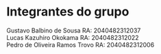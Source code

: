 # Integrantes do grupo
Gustavo Balbino de Sousa    RA: 2040482312037\
Lucas Kazuhiro Okokama      RA: 2040482312022\
Pedro de Oliveira Ramos Trovo   RA: 2040482312006
